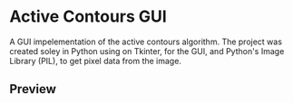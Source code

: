 # Active Contours GUI
A GUI impelementation of the active contours algorithm. The project was created soley in Python using on Tkinter, for the GUI, and Python's Image Library (PIL), to get pixel data from the image.

## Preview
